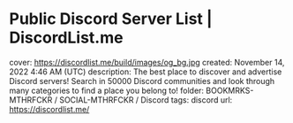 # Public Discord Server List | DiscordList.me

cover: https://discordlist.me/build/images/og_bg.jpg
created: November 14, 2022 4:46 AM (UTC)
description: The best place to discover and advertise Discord servers! Search in 50000 Discord communities and look through many categories to find a place you belong to!
folder: BOOKMRKS-MTHRFCKR / SOCIAL-MTHRFCKR / Discord
tags: discord
url: https://discordlist.me/